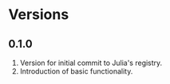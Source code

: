 # Versions

## 0.1.0

1. Version for initial commit to Julia's registry.
2. Introduction of basic functionality.
